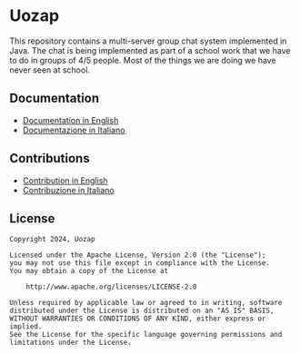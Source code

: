 # Uozap

This repository contains a multi-server group chat system implemented in Java.
The chat is being implemented as part of a school work that we have to do in groups of 4/5 people.
Most of the things we are doing we have never seen at school.

## Documentation
- [Documentation in English](docs/en/README.md)
- [Documentazione in Italiano](docs/it/README.md)

## Contributions

- [Contribution in English](docs/en/CONTRIBUTING.md)
- [Contribuzione in Italiano](docs/it/CONTRIBUTING.md)

## License

```
Copyright 2024, Uozap

Licensed under the Apache License, Version 2.0 (the "License");
you may not use this file except in compliance with the License.
You may obtain a copy of the License at

    http://www.apache.org/licenses/LICENSE-2.0

Unless required by applicable law or agreed to in writing, software
distributed under the License is distributed on an "AS IS" BASIS,
WITHOUT WARRANTIES OR CONDITIONS OF ANY KIND, either express or implied.
See the License for the specific language governing permissions and
limitations under the License.
```

